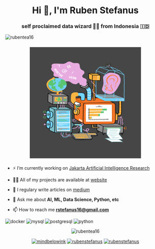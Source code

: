 <h1 align="center">Hi 👋, I'm Ruben Stefanus</h1>
<h3 align="center">self proclaimed data wizard 🧙‍♂️ from Indonesia 🇮🇩</h3>
<p align="left"> <img src="https://komarev.com/ghpvc/?username=rubentea16" alt="rubentea16" /> </p>

<h3 align="center"><img src="giphy.gif" alt="Coder GIF" width="350" height="350"></h3> 

- ⚡ I’m currently working on [Jakarta Artificial Intelligence Research](https://github.com/jakartaresearch)

- 👨‍💻 All of my projects are available at [website](https://rubentea16.github.io/)

- 📝 I regulary write articles on [medium](https://medium.com/@rstefanus16)

- 💬 Ask me about **AI, ML, Data Science, Python, etc**

- 📫 How to reach me **rstefanus16@gmail.com**

<p align="left"><img src="https://konpa.github.io/devicon/devicon.git/icons/docker/docker-original-wordmark.svg" alt="docker" width="20" height="20"/> <img src="https://konpa.github.io/devicon/devicon.git/icons/mysql/mysql-original-wordmark.svg" alt="mysql" width="20" height="20"/> <img src="https://konpa.github.io/devicon/devicon.git/icons/postgresql/postgresql-original-wordmark.svg" alt="postgresql" width="20" height="20"/> <img src="https://konpa.github.io/devicon/devicon.git/icons/python/python-original-wordmark.svg" alt="python" width="20" height="20"/></p><p align="center"> <img src="https://github-readme-stats.vercel.app/api?username=rubentea16&show_icons=true" alt="rubentea16" /> </p>

<p align="center">
<a href="https://twitter.com/mindbelowink" target="blank"><img align="center" src="https://cdn.jsdelivr.net/npm/simple-icons@3.0.1/icons/twitter.svg" alt="mindbelowink" height="20" width="20" /></a>
<a href="https://linkedin.com/in/rubenstefanus" target="blank"><img align="center" src="https://cdn.jsdelivr.net/npm/simple-icons@3.0.1/icons/linkedin.svg" alt="rubenstefanus" height="20" width="20" /></a>
<a href="https://instagram.com/rubenstefanus" target="blank"><img align="center" src="https://cdn.jsdelivr.net/npm/simple-icons@3.0.1/icons/instagram.svg" alt="rubenstefanus" height="20" width="20" /></a>
</p>
